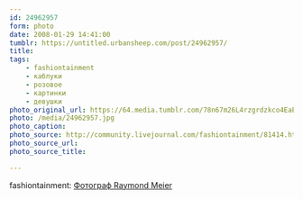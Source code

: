 ```yaml
---
id: 24962957
form: photo
date: 2008-01-29 14:41:00
tumblr: https://untitled.urbansheep.com/post/24962957/
title:
tags:
    - fashiontainment
    - каблуки
    - розовое
    - картинки
    - девушки
photo_original_url: https://64.media.tumblr.com/78n67m26L4rzgrdzkco4EaEz_1280.jpg
photo: /media/24962957.jpg
photo_caption: 
photo_source: http://community.livejournal.com/fashiontainment/81414.html
photo_source_url:
photo_source_title:

---
```


<p>fashiontainment: <a href="http://community.livejournal.com/fashiontainment/81414.html">Фотограф Raymond Meier</a></p>
